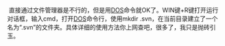 ​    直接通过文件管理器是不行的，但是用[DOS](https://www.baidu.com/s?wd=DOS&tn=44039180_cpr&fenlei=mv6quAkxTZn0IZRqIHckPjm4nH00T1YduyP-rHNbmHndujnznH6Y0ZwV5Hcvrjm3rH6sPfKWUMw85HfYnjn4nH6sgvPsT6KdThsqpZwYTjCEQLGCpyw9Uz4Bmy-bIi4WUvYETgN-TLwGUv3EnWbLPWcvnj0d)命令就OK了。WIN键+R键打开运行对话框，输入cmd，打开[DOS](https://www.baidu.com/s?wd=DOS&tn=44039180_cpr&fenlei=mv6quAkxTZn0IZRqIHckPjm4nH00T1YduyP-rHNbmHndujnznH6Y0ZwV5Hcvrjm3rH6sPfKWUMw85HfYnjn4nH6sgvPsT6KdThsqpZwYTjCEQLGCpyw9Uz4Bmy-bIi4WUvYETgN-TLwGUv3EnWbLPWcvnj0d)命令行，使用mkdir .svn，在当前目录建立了一个名为“.svn”的文件夹。具体详细的使用方法你上网查吧，很多了，我只是抛砖引玉。